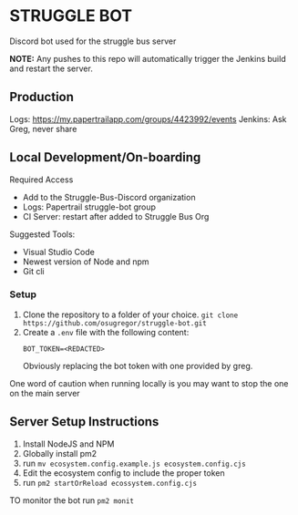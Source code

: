 # STRUGGLE BOT
Discord bot used for the struggle bus server

**NOTE:** Any pushes to this repo will automatically trigger the Jenkins build and restart the server.

## Production
Logs: https://my.papertrailapp.com/groups/4423992/events
Jenkins: Ask Greg, never share

## Local Development/On-boarding
Required Access
- Add to the Struggle-Bus-Discord organization
- Logs: Papertrail struggle-bot group
- CI Server: restart after added to Struggle Bus Org

Suggested Tools:
- Visual Studio Code
- Newest version of Node and npm
- Git cli

### Setup
1. Clone the repository to a folder of your choice.
   `git clone https://github.com/osugregor/struggle-bot.git`
2. Create a `.env` file with the following content:
   ```
   BOT_TOKEN=<REDACTED>
   ```
   Obviously replacing the bot token with one provided by greg.

One word of caution when running locally is you may want to stop the one on the main server

## Server Setup Instructions
1. Install NodeJS and NPM
2. Globally install pm2
3. run `mv ecosystem.config.example.js ecosystem.config.cjs`
4. Edit the ecosystem config to include the proper token
5. run `pm2 startOrReload ecossystem.config.cjs`

TO monitor the bot run `pm2 monit`
